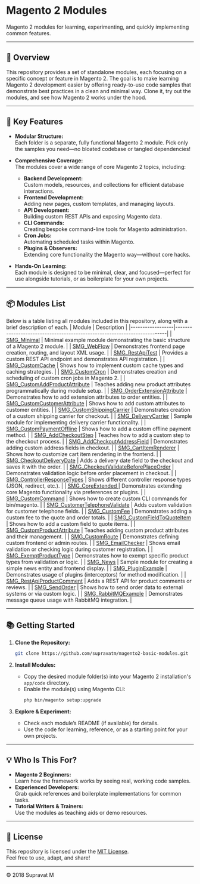 # Magento 2 Modules

Magento 2 modules for learning, experimenting, and quickly implementing common features.

---

## 🚀 Overview

This repository provides a set of standalone modules, each focusing on a specific concept or feature in Magento 2. The goal is to make learning Magento 2 development easier by offering ready-to-use code samples that demonstrate best practices in a clean and minimal way. Clone it, try out the modules, and see how Magento 2 works under the hood.

---

## 🧩 Key Features

- **Modular Structure:**  
  Each folder is a separate, fully functional Magento 2 module. Pick only the samples you need—no bloated codebase or tangled dependencies!

- **Comprehensive Coverage:**  
  The modules cover a wide range of core Magento 2 topics, including:
  - **Backend Development:**  
    Custom models, resources, and collections for efficient database interactions.
  - **Frontend Development:**  
    Adding new pages, custom templates, and managing layouts.
  - **API Development:**  
    Building custom REST APIs and exposing Magento data.
  - **CLI Commands:**  
    Creating bespoke command-line tools for Magento administration.
  - **Cron Jobs:**  
    Automating scheduled tasks within Magento.
  - **Plugins & Observers:**  
    Extending core functionality the Magento way—without core hacks.

- **Hands-On Learning:**  
  Each module is designed to be minimal, clear, and focused—perfect for use alongside tutorials, or as boilerplate for your own projects.

---
## 📦 Modules List

Below is a table listing all modules included in this repository, along with a brief description of each.
| Module       | Description                                                              |
|------------------|--------------------------------------------------------------------------|
| [SMG_Minimal](https://github.com/supravatm/magento2-basic-modules/tree/master/01.%20Minimal)      | Minimal example module demonstrating the basic structure of a Magento 2 module. |
| [SMG_WebFlow](https://github.com/supravatm/magento2-basic-modules/tree/master/02.%20WebFlow)      | Demonstrates frontend page creation, routing, and layout XML usage. |
| [SMG_RestApiTest](https://github.com/supravatm/magento2-basic-modules/tree/master/03.%20RestApiFlow)  | Provides a custom REST API endpoint and demonstrates API registration. |
| [SMG_CustomCache](https://github.com/supravatm/magento2-basic-modules/tree/master/04.%20CustomCache)  | Shows how to implement custom cache types and caching strategies. |
| [SMG_CustomCron](https://github.com/supravatm/magento2-basic-modules/tree/master/06.%20CustomCron)  | Demonstrates creation and scheduling of custom cron jobs in Magento 2. |
| [SMG_CustomAddProductAttribute](https://github.com/supravatm/magento2-basic-modules/tree/master/07.%20CustomAddProductAttribute)  | Teaches adding new product attributes programmatically during module setup. |
| [SMG_OrderExtensionAttribute](https://github.com/supravatm/magento2-basic-modules/tree/master/08.%20OrderExtensionAttribute)  | Demonstrates how to add extension attributes to order entities. |
| [SMG_CustomCustomerAttribute](https://github.com/supravatm/magento2-basic-modules/tree/master/09.%20CustomCustomerAttribute)  | Shows how to add custom attributes to customer entities. |
| [SMG_CustomShippingCarrier](https://github.com/supravatm/magento2-basic-modules/tree/master/11.%20CustomShippingCarrier)  | Demonstrates creation of a custom shipping carrier for checkout. |
| [SMG_DeliveryCarrier](https://github.com/supravatm/magento2-basic-modules/tree/master/11.%20DeliveryCarrier) | Sample module for implementing delivery carrier functionality. |
| [SMG_CustomPaymentOffline](https://github.com/supravatm/magento2-basic-modules/tree/master/12.%20CustomPaymentOffline)  | Shows how to add a custom offline payment method. |
| [SMG_AddCheckoutStep](https://github.com/supravatm/magento2-basic-modules/tree/master/13.%20AddCheckoutStep)  | Teaches how to add a custom step to the checkout process. |
| [SMG_AddCheckoutAddressField](https://github.com/supravatm/magento2-basic-modules/tree/master/14.%20AddCheckoutAddressField)  | Demonstrates adding custom address fields in checkout. |
| [SMG_CartItemRenderer](https://github.com/supravatm/magento2-basic-modules/tree/master/15.%20CartItemRenderer)  | Shows how to customize cart item rendering in the frontend. |
| [SMG_CheckoutDeliveryDate](https://github.com/supravatm/magento2-basic-modules/tree/master/16.%20CheckoutDeliveryDate)  | Adds a delivery date field to the checkout and saves it with the order. |
| [SMG_CheckoutValidateBeforePlaceOrder](https://github.com/supravatm/magento2-basic-modules/tree/master/17.%20CheckoutValidateBeforePlaceOrder)  | Demonstrates validation logic before order placement in checkout. |
| [SMG_ControllerResponseTypes](https://github.com/supravatm/magento2-basic-modules/tree/master/18.%20ControllerResponseTypes)  | Shows different controller response types (JSON, redirect, etc.). |
| [SMG_CoreExtended ](https://github.com/supravatm/magento2-basic-modules/tree/master/19.%20CoreExtended) | Demonstrates extending core Magento functionality via preferences or plugins. |
| [SMG_CustomCommand](https://github.com/supravatm/magento2-basic-modules/tree/master/20.%20CustomCommand)  | Shows how to create custom CLI commands for bin/magento. |
| [SMG_CustomerTelephoneValidate](https://github.com/supravatm/magento2-basic-modules/tree/master/21.%20CustomerTelephoneValidate)  | Adds custom validation for customer telephone fields. |
| [SMG_CustomFee](https://github.com/supravatm/magento2-basic-modules/tree/master/22.%20CustomFee)  | Demonstrates adding a custom fee to the quote and order totals. |
| [SMG_CustomFieldToQuoteItem](https://github.com/supravatm/magento2-basic-modules/tree/master/23.%20CustomFieldToQuoteItem)  | Shows how to add a custom field to quote items. |
| [SMG_CustomProductAttribute](https://github.com/supravatm/magento2-basic-modules/tree/master/24.%20CustomProductAttribute)  | Teaches adding custom product attributes and their management. |
| [SMG_CustomRoute](https://github.com/supravatm/magento2-basic-modules/tree/master/25.%20CustomRoute)  | Demonstrates defining custom frontend or admin routes. |
| [SMG_EmailChecker](https://github.com/supravatm/magento2-basic-modules/tree/master/26.%20EmailChecker)  | Shows email validation or checking logic during customer registration. |
| [SMG_ExemptProductType](https://github.com/supravatm/magento2-basic-modules/tree/master/27.%20ExemptProductType)  | Demonstrates how to exempt specific product types from validation or logic. |
| [SMG_News](https://github.com/supravatm/magento2-basic-modules/tree/master/28.%20News)  | Sample module for creating a simple news entity and frontend display. |
| [SMG_PluginExample](https://github.com/supravatm/magento2-basic-modules/tree/master/29.%20PluginExample)  | Demonstrates usage of plugins (interceptors) for method modification. |
| [SMG_RestApiProductComment](https://github.com/supravatm/magento2-basic-modules/tree/master/30.%20RestApiProductComment)  | Adds a REST API for product comments or reviews. |
| [SMG_SendOrder](https://github.com/supravatm/magento2-basic-modules/tree/master/31.%20SendOrder)  | Shows how to send order data to external systems or via custom logic. |
| [SMG_RabbitMQExample](https://github.com/supravatm/magento2-basic-modules/tree/master/32.%20RabbitMQExample)  | Demonstrates message queue usage with RabbitMQ integration. |

---

## 📚 Getting Started

1. **Clone the Repository:**
   ```bash
   git clone https://github.com/supravatm/magento2-basic-modules.git
   ```

2. **Install Modules:**
   - Copy the desired module folder(s) into your Magento 2 installation's `app/code` directory.
   - Enable the module(s) using Magento CLI:
     ```bash
     php bin/magento setup:upgrade
     ```

3. **Explore & Experiment:**
   - Check each module’s README (if available) for details.
   - Use the code for learning, reference, or as a starting point for your own projects.

---

## 💡 Who Is This For?

- **Magento 2 Beginners:**  
  Learn how the framework works by seeing real, working code samples.
- **Experienced Developers:**  
  Grab quick references and boilerplate implementations for common tasks.
- **Tutorial Writers & Trainers:**  
  Use the modules as teaching aids or demo resources.

---

## 📝 License

This repository is licensed under the [MIT License](https://opensource.org/licenses/MIT).  
Feel free to use, adapt, and share!

---

&copy; 2018 Supravat M